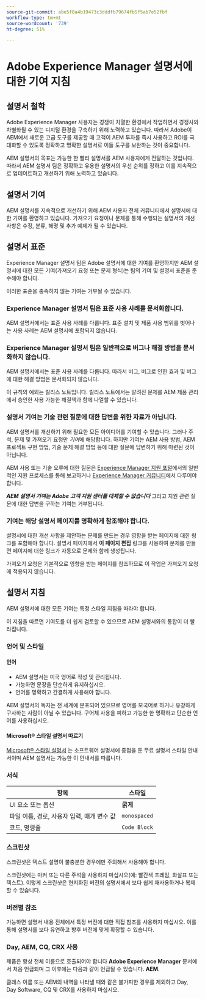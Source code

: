 ```yaml
---
source-git-commit: abe5f8a4b19473c3dddfb79674fb5f5ab7e52fbf
workflow-type: tm+mt
source-wordcount: '739'
ht-degree: 51%

---
```

# Adobe Experience Manager 설명서에 대한 기여 지침

## 설명서 철학

Adobe Experience Manager 사용자는 경쟁이 치열한 환경에서 작업하면서 경쟁사와 차별화될 수 있는 디지털 환경을 구축하기 위해 노력하고 있습니다. 따라서 Adobe이 AEM에서 새로운 고급 도구를 제공할 때 고객이 AEM 투자를 즉시 사용하고 ROI를 극대화할 수 있도록 정확하고 명확한 설명서로 이들 도구를 보완하는 것이 중요합니다.

AEM 설명서의 목표는 가능한 한 빨리 설명서를 AEM 사용자에게 전달하는 것입니다. 따라서 AEM 설명서 팀은 정확하고 유용한 설명서의 우선 순위를 정하고 이를 지속적으로 업데이트하고 개선하기 위해 노력하고 있습니다.

## 설명서 기여

AEM 설명서를 지속적으로 개선하기 위해 AEM 사용자 전체 커뮤니티에서 설명서에 대한 기여를 환영하고 있습니다. 가져오기 요청이나 문제를 통해 수행되는 설명서의 개선 사항은 수정, 분류, 해명 및 추가 예제가 될 수 있습니다.

## 설명서 표준

Experience Manager 설명서 팀은 Adobe 설명서에 대한 기여를 환영하지만 AEM 설명서에 대한 모든 기여(가져오기 요청 또는 문제 형식)는 팀의 기여 및 설명서 표준을 준수해야 합니다.

이러한 표준을 충족하지 않는 기여는 거부될 수 있습니다.

### Experience Manager 설명서 팀은 표준 사용 사례를 문서화합니다.

AEM 설명서에서는 표준 사용 사례를 다룹니다. 표준 설치 및 제품 사용 범위를 벗어나는 사용 사례는 AEM 설명서에 포함되지 않습니다.

### Experience Manager 설명서 팀은 일반적으로 버그나 해결 방법을 문서화하지 않습니다.

AEM 설명서에서는 표준 사용 사례를 다룹니다. 따라서 버그, 버그로 인한 효과 및 버그에 대한 해결 방법은 문서화되지 않습니다.

이 규칙의 예외는 릴리스 노트입니다. 릴리스 노트에서는 알려진 문제를 AEM 제품 관리에서 승인한 사용 가능한 해결책과 함께 나열할 수 있습니다.

### 설명서 기여는 기술 관련 질문에 대한 답변을 위한 자료가 아닙니다.

AEM 설명서를 개선하기 위해 필요한 모든 아이디어를 기여할 수 있습니다. 그러나 주석, 문제 및 가져오기 요청만 *기여*&#x200B;에 해당합니다. 하지만 기여는 AEM 사용 방법, AEM 프로젝트 구현 방법, 기술 문제 해결 방법 등에 대한 질문에 답변하기 위해 마련된 것이 아닙니다.

AEM 사용 또는 기술 오류에 대한 질문은 [Experience Manager 지원 포털](https://experienceleague.adobe.com/?support-solution=Experience+Manager#home)에서의 일반적인 지원 프로세스를 통해 보고하거나 [Experience Manager 커뮤니티](https://experienceleaguecommunities.adobe.com/t5/adobe-experience-manager/ct-p/adobe-experience-manager-community)에서 다루어야 합니다.

***AEM 설명서 기여는 Adobe 고객 지원 센터를 대체할 수 없습니다*** 그리고 지원 관련 질문에 대한 답변을 구하는 기여는 거부됩니다.

### 기여는 해당 설명서 페이지를 명확하게 참조해야 합니다.

설명서에 대한 개선 사항을 제안하는 문제를 만드는 경우 영향을 받는 페이지에 대한 링크를 포함해야 합니다. 설명서 페이지에서 **이 페이지 편집** 링크를 사용하여 문제를 만들면 페이지에 대한 링크가 자동으로 문제와 함께 생성됩니다.

가져오기 요청은 기본적으로 영향을 받는 페이지를 참조하므로 이 작업은 가져오기 요청에 적용되지 않습니다.

## 설명서 지침

AEM 설명서에 대한 모든 기여는 특정 스타일 지침을 따라야 합니다.

이 지침을 따르면 기여도를 더 쉽게 검토할 수 있으므로 AEM 설명서와의 통합이 더 빨라집니다.

### 언어 및 스타일

#### 언어

* AEM 설명서는 미국 영어로 작성 및 관리됩니다.
* 가능하면 문장을 단순하게 유지하십시오.
* 언어를 명확하고 간결하게 사용해야 합니다.

AEM 설명서의 독자는 전 세계에 분포되어 있으므로 영어를 모국어로 하거나 유창하게 구사하는 사람이 아닐 수 있습니다. 구어체 사용을 피하고 가능한 한 명확하고 단순한 언어를 사용하십시오.

#### Microsoft® 스타일 설명서 따르기

[Microsoft® 스타일 설명서](https://learn.microsoft.com/en-us/style-guide/welcome/) 는 소프트웨어 설명서에 중점을 둔 무료 설명서 스타일 안내서이며 AEM 설명서는 가능한 이 안내서를 따릅니다.

### 서식

| 항목 | 스타일 |
|---|---|
| UI 요소 또는 옵션 | **굵게** |
| 파일 이름, 경로, 사용자 입력, 매개 변수 값 | `monospaced` |
| 코드, 명령줄 | ```Code Block``` |

### 스크린샷

스크린샷은 텍스트 설명이 불충분한 경우에만 주의해서 사용해야 합니다.

스크린샷에는 마커 또는 다른 주석을 사용하지 마십시오(예: 빨간색 프레임, 화살표 또는 텍스트). 이렇게 스크린샷은 현지화된 버전의 설명서에서 보다 쉽게 재사용하거나 복제할 수 있습니다.

### 버전별 참조

가능하면 설명서 내용 전체에서 특정 버전에 대한 직접 참조를 사용하지 마십시오. 이를 통해 설명서를 보다 유연하고 향후 버전에 맞게 확장할 수 있습니다.

### Day, AEM, CQ, CRX 사용

제품은 항상 전체 이름으로 호출되어야 합니다 **Adobe Experience Manager** 문서에서 처음 언급되며 그 이후에는 다음과 같이 언급될 수 있습니다. **AEM**.

클래스 이름 또는 AEM의 내역을 나타낼 때와 같은 불가피한 경우를 제외하고 Day, Day Software, CQ 및 CRX를 사용하지 마십시오.
